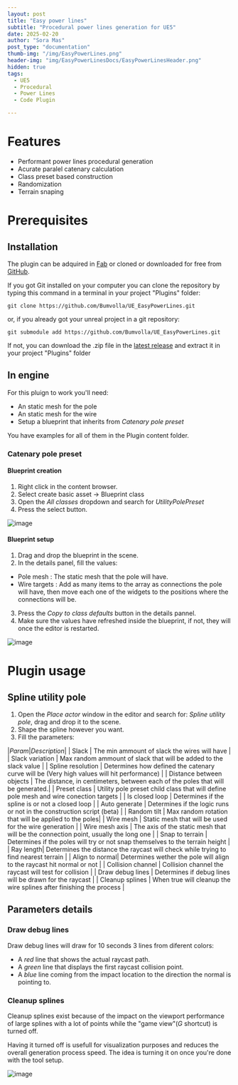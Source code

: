 ```yaml
---
layout: post
title: "Easy power lines"
subtitle: "Procedural power lines generation for UE5"
date: 2025-02-20
author: "Sora Mas"
post_type: "documentation"
thumb-img: "/img/EasyPowerLines.png"
header-img: "img/EasyPowerLinesDocs/EasyPowerLinesHeader.png"
hidden: true
tags:
  - UE5
  - Procedural
  - Power Lines
  - Code Plugin

---
```


# Features

- Performant power lines procedural generation
- Acurate paralel catenary calculation
- Class preset based construction
- Randomization
- Terrain snaping

# Prerequisites

## Installation

The plugin can be adquired in [Fab](https://www.fab.com/listings/df95fe55-b016-46e1-9ffa-fd6e26241a61) or cloned or downloaded for free from [GitHub](https://github.com/Bumvolla/UE_EasyPowerLines).

If you got Git installed on your computer you can clone the repository by typing this command in a terminal in your project "Plugins" folder:


~~~
git clone https://github.com/Bumvolla/UE_EasyPowerLines.git
~~~

or, if you already got your unreal project in a git repository:


~~~
git submodule add https://github.com/Bumvolla/UE_EasyPowerLines.git
~~~

If not, you can download the .zip file in the [latest release](https://github.com/Bumvolla/UE_EasyPowerLines/releases/latest) and extract it in your project "Plugins" folder

## In engine

For this pluign to work you'll need:
- An static mesh for the pole
- An static mesh for the wire
- Setup a blueprint that inherits from *Catenary pole preset*

You have examples for all of them in the Plugin content folder.

### Catenary pole preset

#### Blueprint creation

1. Right click in the content browser.
2. Select create basic asset -> Blueprint class
3. Open the *All classes* dropdown and search for *UtilityPolePreset*
4. Press the select button.

![image](/img/EasyPowerLinesDocs/UtilityPolePresetCreation.png)

#### Blueprint setup

1. Drag and drop the blueprint in the scene.
2. In the details panel, fill the values:
- Pole mesh : The static mesh that the pole will have.
- Wire targets : Add as many items to the array as connections the pole will have, then move each one of the widgets to the positions where the connections will be.
3. Press the *Copy to class defaults* button in the details pannel.
4. Make sure the values have refreshed inside the blueprint, if not, they will once the editor is restarted.

![image](/img/EasyPowerLinesDocs/UtilityPolePresetWithTargets.png)


# Plugin usage

## Spline utility pole

1. Open the *Place actor* window in the editor and search for: *Spline utility pole*, drag and drop it to the scene.
2. Shape the spline however you want.
3. Fill the parameters:

|*Param*|*Description*|
| Slack | The min ammount of slack the wires will have |
| Slack variation | Max random ammount of slack that will be added to the slack value |
| Spline resolution | Determines how defined the catenary curve will be (Very high values will hit performance) |
| Distance between objects | The distance, in centimeters, between each of the poles that will be generated.|
| Preset class | Utility pole preset child class that will define pole mesh and wire conection targets |
| Is closed loop | Determines if the spline is or not a closed loop |
| Auto generate | Determines if the logic runs or not in the construction script (beta) |
| Random tilt | Max random rotation that will be applied to the poles|
| Wire mesh | Static mesh that will be used for the wire generation |
| Wire mesh axis | The axis of the static mesh that will be the connection point, usually the long one |
| Snap to terrain | Determines if the poles will try or not snap themselves to the terrain height |
| Ray length| Determines the distance the raycast will check while trying to find nearest terrain  |
| Align to normal| Determines wether the pole will align to the raycast hit normal or not |
| Collision channel | Collision channel the raycast will test for collision |
| Draw debug lines | Determines if debug lines will be drawn for the raycast |
| Cleanup splines | When true will cleanup the wire splines after finishing the process |

## Parameters details

### Draw debug lines

Draw debug lines will draw for 10 seconds 3 lines from diferent colors:
- A *red* line that shows the actual raycast path.
- A *green* line that displays the first raycast collision point.
- A *blue* line coming from the impact location to the direction the normal is pointing to.

### Cleanup splines

Cleanup splines exist because of the impact on the viewport performance of large splines with a lot of points while the "game view"(*G* shortcut) is turned off. 

Having it turned off is usefull for visualization purposes and reduces the overall generation process speed.
The idea is turning it on once you're done with the tool setup.


![image](/img/EasyPowerLinesDocs/powerlinesbg.png)

